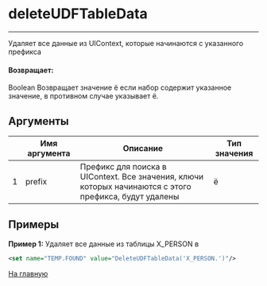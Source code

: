 # deleteUDFTableData

---

Удаляет все данные из UIContext, которые начинаются с указанного префикса

#### Возвращает:

Boolean
Возвращает значение ё если набор содержит указанное значение, в противном случае указывает ё.

## Аргументы

|  | Имя аргумента | Описание | Тип значения |
| --- | --- | --- | --- |
| 1 | prefix | Префикс для поиска в UIContext. Все значения, ключи которых начинаются с этого префикса, будут удалены | ё |

## Примеры

**Пример 1:** Удаляет все данные из таблицы X_PERSON в
```xml
<set name="TEMP.FOUND" value="DeleteUDFTableData('X_PERSON.')"/>
```



[На главную](./ecmfunctions/)